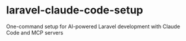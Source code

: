 # laravel-claude-code-setup
One-command setup for AI-powered Laravel development with Claude Code and MCP servers
